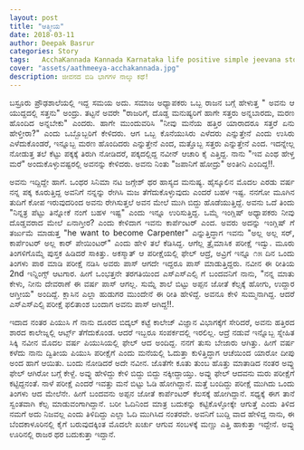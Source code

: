 ```yaml
---
layout: post
title: "ಆತ್ಮೀಯ"
date: 2018-03-11
author: Deepak Basrur
categories: Story
tags:	AcchaKannada Kannada Karnataka life positive simple jeevana story kathe village shortstory
cover: "assets/aathmeeya-acchakannada.jpg"
description: ಜೀವನದ ಬಿಡಿ ಭಾಗಗಳ ನಾಲ್ಕು ಕಥೆ!
---
```

<p align = "justify">ಬಸ್ರೂರು ಪ್ರೌಢಶಾಲೆಯಲ್ಲಿ ಇದ್ದ ಸಮಯ ಅದು. ಸಮಾಜ ಅಧ್ಯಾಪಕರು ಒಬ್ಬ ರಾಜನ ಬಗ್ಗೆ ಹೇಳುತ್ತ " ಅವನು ಆ ಯುದ್ದದಲ್ಲಿ ಸತ್ತನು" ಅಂದ್ರು. ತಟ್ಟನೆ ಅವರೇ "ರಾಜರಿಗೆ, ದೊಡ್ಡ ಮನುಷ್ಯರಿಗೆ ಹಾಗೇ ಸತ್ತರು ಅನ್ನಬಾರದು, ಮರಣ ಹೊಂದಿದ  ಅನ್ನಬೇಕು" ಎಂದರು. ಹಾಗೇ ಮುಂದುವರಿಸಿ "ನೀವು ಮನೆಯ ಹತ್ತಿರ ಯಾರಾದರೂ ಸತ್ತರೆ ಏನು ಹೇಳ್ತೀರಾ?" ಎಂದು ಒಬ್ಬೊಬ್ಬರಿಗೆ ಕೇಳಿದರು. ಆಗ ಒಬ್ಬ ಕೊನೆಯುಸಿರು ಎಳೆದರು ಎನ್ನುತ್ತೇನೆ ಎಂದು ಉಸಿರು ಎಳೆದುಕೊಂಡರೆ, ಇನ್ನೂಬ್ಬ ಮರಣ ಹೊಂದಿದರು ಎನ್ನುತ್ತೇನೆ ಎಂದ, ಮತ್ತೊಬ್ಬ ಸತ್ತರು ಎನ್ನುತ್ತೇನೆ ಎಂದ. ಇದನ್ನೇಲ್ಲ ನೋಡುತ್ತ ತಲೆ ಕೆಟ್ಟು ಪಕ್ಕಕ್ಕೆ ತಿರುಗಿ ನೋಡಿದರೆ, ಪಕ್ಕದಲ್ಲಿದ್ದ ನವೀನ್ ಆಚಾರಿ ಕೈ ಎತ್ತಿದ್ದ. ನಾನು "ಇವ ಎಂಥ ಹೇಳ್ತ ಮರೆ" ಅಂದುಕೊಳ್ಳುವಷ್ಟರಲ್ಲಿ ಅವನನ್ನು ಕೇಳಿದರು. ಅವನು ನಿಂತು "ಜಪಾನಿಗೆ ಹೋದ್ರು" ಅಂತೀನಿ ಎಂದಿದ್ದ!!.</p>

<p align = "justify">ಅವನು ಇದ್ದಿದ್ದೇ ಹಾಗೆ. ಒಂಥರ ಸಿನಿಮಾ ನಟ ಜಗ್ಗೇಶ್ ಥರ ಹಾಸ್ಯದ ಮನುಷ್ಯ. ಹೈಸ್ಕೂಲಿನ ಮೊದಲ ಎರಡು ವರ್ಷ ನನ್ನ ಪಕ್ಕ ಕೂರುತ್ತಿದ್ದ ಅವನಿಗೆ ನನ್ನನ್ನು ರೇಗಿಸಿ ಮಜ ತೆಗೆದುಕೊಳ್ಳುವುದು ಎಂದರೆ ಬಹಳ ಇಷ್ಟ. ನನಗೋ ಮೂಗಿನ ತುದಿಗೆ ಕೋಪ ಇರುವುದರಿಂದ ಅವನು ರೇಗಿಸುತ್ತಲೆ ಅವನ ಮೇಲೆ ಮುಗಿ ಬಿದ್ದು ಹೊಡೆಯುತ್ತಿದ್ದೆ. ಅವನು ಒದೆ ತಿಂದು "ನಿನ್ನತ್ರ ಪೆಟ್ಟು ತಿನ್ನೋಕೆ ನಂಗೆ ಬಹಳ ಇಷ್ಟ" ಎಂದು ಇನ್ನೂ ಉರಿಸುತ್ತಿದ್ದ. ಒಮ್ಮೆ ಇಂಗ್ಲಿಷ್ ಅಧ್ಯಾಪಕರು ನೀವು ದೊಡ್ಡವರಾದ ಮೇಲೆ ಏನಾಗ್ತೀರ? ಎಂದು ಕೇಳಿದಾಗ ಇವನು ಕಾರ್ಪೆಂಟರ್ ಎಂದ. ಅವರು ಅದನ್ನು ಇಂಗ್ಲಿಷ್ ಗೆ ತರ್ಜುಮೆ ಮಾಡುತ್ತ "he want to become Carpenter" ಎನ್ನುತ್ತಿದ್ಧಾಗ ಇವನು "ಅಲ್ಲ ಅಲ್ಲ ಸರ್, ಕಾರ್ಪೆಂಟರ್ ಅಲ್ಲ ಕಾರ್ ಪೇಯಿಂಟರ್" ಎಂದು ಹೇಳಿ ತಲೆ ಕೆಡಿಸಿದ್ದ. ಆಗೆಲ್ಲ ತ್ರೈಮಾಸಿಕ ಪರೀಕ್ಷೆ ಇದ್ವು. ಮೂರು ತಿಂಗಳಿಗೊಮ್ಮೆ ಪುಸ್ತಕ ಹಿಡಿದರೆ ಸಾಕಿತ್ತು. ಅಕಸ್ಮಾತ್ ಆ ಪರೀಕ್ಷೆಯಲ್ಲಿ ಫೇಲ್ ಆದ್ರೆ, ಅವ್ರಿಗೆ ಇನ್ನೂ ೧೫ ದಿನ ಒಂದು ತಿಂಗಳು ಪಾಠ ಮಾಡಿ ಪರೀಕ್ಷೆ ನಡಿಸಿ ಅವರು ಪಾಸ್ ಆಗದೇ ಇದ್ದರೂ ಪಾಸ್ ಮಾಡುತ್ತಿದ್ದರು. ನವೀನ ಈ ರೀತಿಯ 2nd ಇನ್ನಿಂಗ್ಸ್ ಆಟಗಾರ. ಹೀಗೆ ಒಂಭತ್ತನೇ ತರಗತಿಯಿಂದ ಎಸ್ಎಸ್ಎಲ್ಸಿ ಗೆ ಬಂದವನಿಗೆ ನಾನು, "ನನ್ನ ಮಾತು ಕೇಳು, ನೀನು ದೇವರಾಣೆ ಈ ವರ್ಷ ಪಾಸ್ ಆಗಲ್ಲ. ಸುಮ್ನೆ ಶಾಲೆ ಬಿಟ್ಟು ಅಪ್ಪನ ಜೋತೆ ಕೆಲ್ಸಕ್ಕೆ ಹೋಗು, ಉದ್ದಾರ ಆಗ್ತೀಯ" ಅಂದಿದ್ದೆ. ಕ್ಲಾಸಿನ ಎಲ್ಲಾ ಹುಡುಗರ ಮುಂದೇನೆ ಈ ರೀತಿ ಹೇಳಿದ್ದೆ. ಅವನೂ ಕೇಳಿ ಸುಮ್ಮನಾಗಿದ್ದ. ಆದರೆ ಎಸ್ಎಸ್ಎಲ್ಸಿ ಪರೀಕ್ಷೆ ಫಲಿತಾಂಶ ಬಂದಾಗ ಅವನು ಪಾಸ್ ಆಗಿದ್ದ!!.</p>

<p align = "justify">ಇದಾದ ನಂತರ ಪಿಯುಸಿ ಗೆ ನಾನು ದೂರದ ಬಿದ್ಕಲ್ ಕಟ್ಟೆ ಕಾಲೇಜ್ ವಿಜ್ಞಾನ ವಿಭಾಗಕ್ಕೆಗೆ ಸೇರಿದರೆ, ಅವನು ಹತ್ತಿರದ ಶಾರದ ಕಾಲೇಜ್ನಲ್ಲಿ ಆರ್ಟ್ಸ್ ತೆಗೆದುಕೊಂಡ. ಆದರೆ ಇಬ್ಬರೂ ಸಂಪರ್ಕದಲ್ಲಿ ಇರಲಿಲ್ಲ. ಆದ್ರೆ ನಡುವೆ ಇನ್ನೊಬ್ಬ ಸ್ನೇಹಿತ ಸಿಕ್ಕಿ ನವೀನ ಮೊದಲ ವರ್ಷ ಪಿಯುಸಿಯಲ್ಲಿ ಫೇಲ್ ಆದ ಅಂದಿದ್ದ. ನನಗೆ ತುಸು ಬೇಜಾರು ಆಗಿತ್ತು. ಹೀಗೆ ವರ್ಷ ಕಳೆದು ನಾನು ದ್ವಿತೀಯ ಪಿಯುಸಿ ಪರೀಕ್ಷೆಗೆ ಎಂದು ಮನೆಯಲ್ಲಿ ಓದುತ್ತಾ ಕುಳಿತ್ತಿದ್ಧಾಗ ಆಚೆಯಿಂದ ಯಾರೋ ದೀಪು ಅಂದ ಹಾಗೆ ಆಯಿತು. ಬಂದು ನೋಡಿದರೆ ಅದೇ ನವೀನ. ಜೊತೆಗೇ ಕೂತು ತುಂಬ ಹೊತ್ತು ಮಾತಾಡಿದ ನಂತರ ಅವ್ನು ಫೇಲ್ ಆಗಿರೋ ಬಗ್ಗೆ ಕೇಳ್ದೆ. ಅವ್ನು ಹೇಳಿದ್ದು ಕೇಳಿ ಬಿದ್ದು ಬಿದ್ದು ನಕ್ಕೀದ್ದಾಯ್ತು. ಅವ್ನು ಫೇಲ್ ಆದವನು ಮರು ಪರೀಕ್ಷೆಗೆ ಕಟ್ಟಿದ್ದನಂತೆ.  ನಾಳೆ ಪರೀಕ್ಷೆ ಎಂದರೆ ಇವತ್ತು ಮನೆ ಬಿಟ್ಟು ಓಡಿ ಹೋಗಿದ್ದಾನೆ. ಮತ್ತೆ ಬಂದಿದ್ದು ಪರೀಕ್ಷೆ ಮುಗಿದು ಒಂದು ತಿಂಗಳು ಆದ ಮೇಲೆನೇ. ಹೀಗೆ ಬಂದವನು ಅಪ್ಪನ ಜೋತೆ ಕಾರ್ಪೆಂಟರ್  ಕೆಲಸಕ್ಕೆ ಹೋಗಿದ್ದಾನೆ. ಸಧ್ಯಕ್ಕೆ ಈಗ ತಾನೆ ಸ್ವಂತವಾಗಿ ಕೆಲ್ಸ ಮಾಡುವಂಗಾಗಿದ್ದಾನೆ. ಬರೀ ಓದಿನಿಂದ ಮಾತ್ರ ಬದುಕನ್ನು ಕಟ್ಟಿಕೊಳ್ಳೋಕ್ಕೇ ಆಗುತ್ತೆ ಎಂದು ತಿಳಿದ ನಮಗೆ ಅದು ನಿಜವಲ್ಲ ಎಂದು ತಿಳಿದಿದ್ದು ಎಲ್ಲಾ ಓದಿ ಮುಗಿಸಿದ ನಂತರವೇ. ಅವನಿಗೆ ಬುದ್ದಿ ವಾದ ಹೇಳಿದ್ದ ನಾನು, ಈ ಬೆಂದಕಾಳೂರಿನಲ್ಲಿ ಕೈಗೆ ಬರುವುದಕ್ಕಿಂತ ಮೊದಲೇ ಖರ್ಚು ಆಗುವ ಸಂಬಳಕ್ಕೆ ಮಣ್ಣು ಎತ್ತಿ ಹಾಕುತ್ತಾ ಇದ್ದೇನೆ. ಅವ್ನು ಊರಿನಲ್ಲಿ ರಾಜರ ಥರ ಬದುಕುತ್ತಾ ಇದ್ದಾನೆ.</p>
